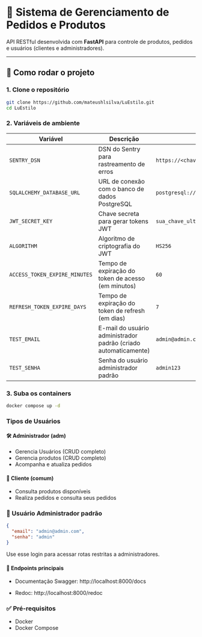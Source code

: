 # 🛒 Sistema de Gerenciamento de Pedidos e Produtos

API RESTful desenvolvida com **FastAPI** para controle de produtos, pedidos e usuários (clientes e administradores).

---

## 🚀 Como rodar o projeto

### 1. Clone o repositório

```bash
git clone https://github.com/mateushlsilva/LuEstilo.git
cd LuEstilo
```
### 2. Variáveis de ambiente
| Variável                      | Descrição                                                       | Exemplo                                              |
| ----------------------------- | --------------------------------------------------------------- | ---------------------------------------------------- |
| `SENTRY_DSN`                  | DSN do Sentry para rastreamento de erros                        | `https://<chave>@<host>.sentry.io/<projeto>`         |
| `SQLALCHEMY_DATABASE_URL`     | URL de conexão com o banco de dados PostgreSQL                  | `postgresql://postgres:senha@postgres:5432/postgres` |
| `JWT_SECRET_KEY`              | Chave secreta para gerar tokens JWT                             | `sua_chave_ultrasecreta`                             |
| `ALGORITHM`                   | Algoritmo de criptografia do JWT                                | `HS256`                                              |
| `ACCESS_TOKEN_EXPIRE_MINUTES` | Tempo de expiração do token de acesso (em minutos)              | `60`                                                 |
| `REFRESH_TOKEN_EXPIRE_DAYS`   | Tempo de expiração do token de refresh (em dias)                | `7`                                                  |
| `TEST_EMAIL`                  | E-mail do usuário administrador padrão (criado automaticamente) | `admin@admin.com`                                    |
| `TEST_SENHA`                  | Senha do usuário administrador padrão                           | `admin123`                                           |


### 3. Suba os containers
```bash
docker compose up -d
```

### Tipos de Usuários
#### 🛠️ Administrador (adm)
* Gerencia Usuários (CRUD completo)
* Gerencia produtos (CRUD completo)
* Acompanha e atualiza pedidos

#### 👤 Cliente (comum)
* Consulta produtos disponíveis
* Realiza pedidos e consulta seus pedidos

### 👤 Usuário Administrador padrão

```json
{
  "email": "admin@admin.com",
  "senha": "admin"
}
```
Use esse login para acessar rotas restritas a administradores.

#### 📌 Endpoints principais
* Documentação Swagger: http://localhost:8000/docs

* Redoc: http://localhost:8000/redoc


### ✅ Pré-requisitos
* Docker
* Docker Compose


